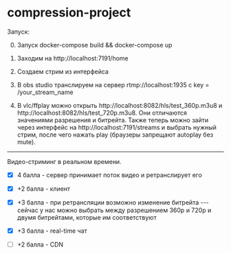 # compression-project

Запуск:

0) Запуск docker-compose build && docker-compose up

1) Заходим на http://localhost:7191/home

2) Создаем стрим из интерфейса

3) В obs studio транслируем на сервер rtmp://localhost:1935 с key = /your_stream_name

4) В vlc/ffplay можно открыть http://localhost:8082/hls/test_360p.m3u8 и http://localhost:8082/hls/test_720p.m3u8.
Они отличаются значениями разрешения и битрейта.
Также теперь можно зайти через интерфейс на http://localhost:7191/streams и выбрать нужный стрим, после чего нажать play (браузеры запрещают autoplay без mute).



---------------------


Видео-стриминг в реальном времени.

- [x] 4 балла - сервер принимает поток видео и ретранслирует его

- [x] +2 балла - клиент

- [x] +3 балла - при ретрансляции возможно изменение битрейта --- сейчас у нас можно выбрать между разрешением 360p и 720p и двумя битрейтами, которые им соответствуют

- [X] +3 балла - real-time чат

- [ ] +2 балла - CDN
